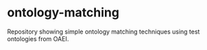 # ontology-matching
Repository showing simple ontology matching techniques using test ontologies from OAEI.
